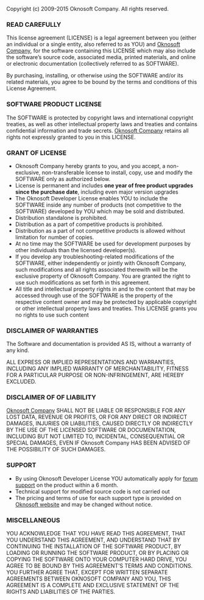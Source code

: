 Copyright (c) 2009-2015 Oknosoft Company.
All rights reserved.

### READ CAREFULLY
This license agreement (LICENSE) is a legal agreement between you (either an individual or a single entity, also referred to as YOU) and [Oknosoft Company](http://www.oknosoft.ru), for the software containing this LICENSE which may also include the software’s source code, associated media, printed materials, and online or electronic documentation (collectively referred to as SOFTWARE).

By purchasing, installing, or otherwise using the SOFTWARE and/or its related materials, you agree to be bound by the terms and conditions of this License Agreement.

### SOFTWARE PRODUCT LICENSE
The SOFTWARE is protected by copyright laws and international copyright treaties, as well as other intellectual property laws and treaties and contains confidential information and trade secrets. [Oknosoft Company](http://www.oknosoft.ru) retains all rights not expressly granted to you in this LICENSE.

### GRANT OF LICENSE
- Oknosoft Company hereby grants to you, and you accept, a non-exclusive, non-transferable license to install, copy, use and modify the SOFTWARE only as authorized below.
- License is permanent and includes **one year of free product upgrades since the purchase date**, including even major version upgrades
- The Oknosoft Developer License enables YOU to include the SOFTWARE inside any number of products (not competitive to the SOFTWARE) developed by YOU which may be sold and distributed.
- Distribution standalone is prohibited.
- Distribution as a part of competitive products is prohibited.
- Distribution as a part of not competitive products is allowed without limitation for number of copies.
- At no time may the SOFTWARE be used for development purposes by other individuals than the licensed developer(s).
- If you develop any troubleshooting-related modifications of the SOFTWARE, either independently or jointly with Oknosoft Company, such modifications and all rights associated therewith will be the exclusive property of Oknosoft Company. You are granted the right to use such modifications as set forth in this agreement.
- All title and intellectual property rights in and to the content that may be accessed through use of the SOFTWARE is the property of the respective content owner and may be protected by applicable copyright or other intellectual property laws and treaties. This LICENSE grants you no rights to use such content

### DISCLAIMER OF WARRANTIES
The Software and documentation is provided AS IS, without a warranty of any kind.

ALL EXPRESS OR IMPLIED REPRESENTATIONS AND WARRANTIES, INCLUDING ANY IMPLIED WARRANTY OF MERCHANTABILITY, FITNESS FOR A PARTICULAR PURPOSE OR NON-INFRINGEMENT, ARE HEREBY EXCLUDED.

### DISCLAIMER OF OF LIABILITY
[Oknosoft Company](http://www.oknosoft.ru) SHALL NOT BE LIABLE OR RESPONSIBLE FOR ANY LOST DATA, REVENUE OR PROFITS, OR FOR ANY DIRECT OR INDIRECT DAMAGES, INJURIES OR LIABILITIES, CAUSED DIRECTLY OR INDIRECTLY BY THE USE OF THE LICENSED SOFTWARE OR DOCUMENTATION, INCLUDING BUT NOT LIMITED TO, INCIDENTAL, CONSEQUENTIAL OR SPECIAL DAMAGES, EVEN IF Oknosoft Company HAS BEEN ADVISED OF THE POSSIBILITY OF SUCH DAMAGES.

### SUPPORT
- By using Oknosoft Developer License YOU automatically apply for [forum support](http://rm.oknosoft.ru/projects/metadata-js) on the product within a 6 month.
- Technical support for modified source code is not carried out
- The pricing and terms of use for each support type is provided on [Oknosoft website](http://www.oknosoft.ru/produkti.html) and may be changed without notice.

### MISCELLANEOUS
YOU ACKNOWLEDGE THAT YOU HAVE READ THIS AGREEMENT, THAT YOU UNDERSTAND THIS AGREEMENT, AND UNDERSTAND THAT BY CONTINUING THE INSTALLATION OF THE SOFTWARE PRODUCT, BY LOADING OR RUNNING THE SOFTWARE PRODUCT, OR BY PLACING OR COPYING THE SOFTWARE ONTO YOUR COMPUTER HARD DRIVE, YOU AGREE TO BE BOUND BY THIS AGREEMENT’S TERMS AND CONDITIONS. YOU FURTHER AGREE THAT, EXCEPT FOR WRITTEN SEPARATE AGREEMENTS BETWEEN OKNOSOFT COMPANY AND YOU, THIS AGREEMENT IS A COMPLETE AND EXCLUSIVE STATEMENT OF THE RIGHTS AND LIABILITIES OF THE PARTIES.